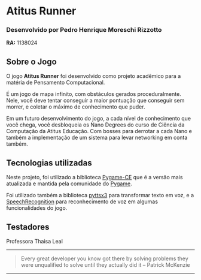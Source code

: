 # **Atitus Runner**

### Desenvolvido por Pedro Henrique Moreschi Rizzotto
**RA:** 1138024



## Sobre o Jogo
O jogo **Atitus Runner** foi desenvolvido como projeto acadêmico para a matéria de Pensamento Computacional.

É um jogo de mapa infinito, com obstáculos gerados proceduralmente. Nele, você deve tentar conseguir a maior pontuação que conseguir sem morrer, e coletar o máximo de conhecimento que puder.

Em um futuro desenvolvimento do jogo, a cada nível de conhecimento que você chega, você desbloqueia os Nano Degrees do curso de Ciência da Computação da Atitus Educação. Com bosses para derrotar a cada Nano e também a implementação de um sistema para levar networking em conta também.


## Tecnologias utilizadas
Neste projeto, foi utilizado a biblioteca [Pygame-CE](https://pyga.me/docs/index.html) que é a versão mais atualizada e mantida pela comunidade do [Pygame](https://www.pygame.org/docs/).

Foi utilizado também a biblioteca [pyttsx3](https://pypi.org/project/pyttsx3/) para transformar texto em voz, e a [SpeechRecognition](https://pypi.org/project/SpeechRecognition/) para reconhecimento de voz em algumas funcionalidades do jogo.


## Testadores


Professora Thaisa Leal

***
> Every great developer you know got there by solving problems they were unqualified to solve until they actually did it – Patrick McKenzie
***